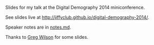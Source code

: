 Slides for my talk at the Digital Demography 2014 miniconference.

See slides live at http://jiffyclub.github.io/digital-demography-2014/.

Speaker notes are in [notes.md](./notes.md).

Thanks to [Greg Wilson](http://third-bit.com) for some slides.
